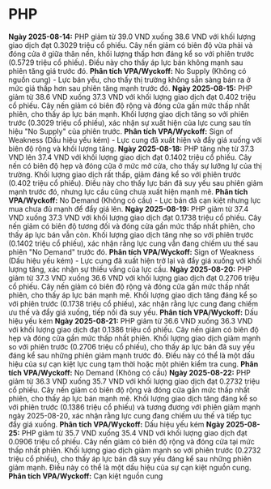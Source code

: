 # PHP

**Ngày 2025-08-14:** PHP giảm từ 39.0 VND xuống 38.6 VND với khối lượng giao dịch đạt 0.3029 triệu cổ phiếu. Cây nến giảm có biên độ vừa phải và đóng cửa ở giữa thân nến, khối lượng thấp hơn đáng kể so với phiên trước (0.5729 triệu cổ phiếu). Điều này cho thấy áp lực bán không mạnh sau phiên tăng giá trước đó. **Phân tích VPA/Wyckoff:** No Supply (Không có nguồn cung) - Lực bán yếu, cho thấy thị trường không sẵn sàng bán ra ở mức giá thấp hơn sau phiên tăng mạnh trước đó.
**Ngày 2025-08-15:** PHP giảm từ 38.6 VND xuống 37.3 VND với khối lượng giao dịch đạt 0.402 triệu cổ phiếu. Cây nến giảm có biên độ rộng và đóng cửa gần mức thấp nhất phiên, cho thấy áp lực bán mạnh. Khối lượng giao dịch tăng so với phiên trước (0.3029 triệu cổ phiếu), xác nhận sự xuất hiện của lực cung sau tín hiệu "No Supply" của phiên trước. **Phân tích VPA/Wyckoff:** Sign of Weakness (Dấu hiệu yếu kém) - Lực cung đã xuất hiện và đẩy giá xuống với biên độ rộng và khối lượng tăng.
**Ngày 2025-08-18:** PHP tăng nhẹ từ 37.3 VND lên 37.4 VND với khối lượng giao dịch đạt 0.1402 triệu cổ phiếu. Cây nến có biên độ hẹp và đóng cửa ở mức mở cửa, cho thấy sự lưỡng lự của thị trường. Khối lượng giao dịch rất thấp, giảm đáng kể so với phiên trước (0.402 triệu cổ phiếu). Điều này cho thấy lực bán đã suy yếu sau phiên giảm mạnh trước đó, nhưng lực cầu cũng chưa xuất hiện mạnh mẽ. **Phân tích VPA/Wyckoff:** No Demand (Không có cầu) - Lực bán đã cạn kiệt nhưng lực mua chưa đủ mạnh để đẩy giá lên.
**Ngày 2025-08-19:** PHP giảm từ 37.4 VND xuống 37.3 VND với khối lượng giao dịch đạt 0.1738 triệu cổ phiếu. Cây nến giảm có biên độ tương đối và đóng cửa gần mức thấp nhất phiên, cho thấy áp lực bán vẫn còn. Khối lượng giao dịch tăng nhẹ so với phiên trước (0.1402 triệu cổ phiếu), xác nhận rằng lực cung vẫn đang chiếm ưu thế sau phiên "No Demand" trước đó. **Phân tích VPA/Wyckoff:** Sign of Weakness (Dấu hiệu yếu kém) - Lực cung đã xuất hiện trở lại và đẩy giá xuống với khối lượng tăng, xác nhận sự thiếu vắng của lực cầu.
**Ngày 2025-08-20:** PHP giảm từ 37.3 VND xuống 36.6 VND với khối lượng giao dịch đạt 0.2706 triệu cổ phiếu. Cây nến giảm có biên độ rộng và đóng cửa gần mức thấp nhất phiên, cho thấy áp lực bán mạnh mẽ. Khối lượng giao dịch tăng đáng kể so với phiên trước (0.1738 triệu cổ phiếu), xác nhận rằng lực cung đang chiếm ưu thế và đẩy giá xuống, tiếp nối đà suy yếu. **Phân tích VPA/Wyckoff:** Dấu hiệu yếu kém
**Ngày 2025-08-21:** PHP giảm từ 36.6 VND xuống 36.3 VND với khối lượng giao dịch đạt 0.1386 triệu cổ phiếu. Cây nến giảm có biên độ hẹp và đóng cửa gần mức thấp nhất phiên. Khối lượng giao dịch giảm mạnh so với phiên trước (0.2706 triệu cổ phiếu), cho thấy áp lực bán đã suy yếu đáng kể sau những phiên giảm mạnh trước đó. Điều này có thể là một dấu hiệu của sự cạn kiệt lực cung tạm thời hoặc một phiên kiểm tra cung. **Phân tích VPA/Wyckoff:** No Demand (Không có cầu)
**Ngày 2025-08-22:** PHP giảm từ 36.3 VND xuống 35.7 VND với khối lượng giao dịch đạt 0.2732 triệu cổ phiếu. Cây nến giảm có biên độ rộng và đóng cửa gần mức thấp nhất phiên, cho thấy áp lực bán mạnh mẽ. Khối lượng giao dịch tăng đáng kể so với phiên trước (0.1386 triệu cổ phiếu) và tương đương với phiên giảm mạnh ngày 2025-08-20, xác nhận rằng lực cung đang chiếm ưu thế và tiếp tục đẩy giá xuống. **Phân tích VPA/Wyckoff:** Dấu hiệu yếu kém
**Ngày 2025-08-25:** PHP giảm từ 35.7 VND xuống 35.4 VND với khối lượng giao dịch đạt 0.0906 triệu cổ phiếu. Cây nến giảm có biên độ rộng và đóng cửa tại mức thấp nhất phiên. Khối lượng giao dịch giảm mạnh so với phiên trước (0.2732 triệu cổ phiếu), cho thấy áp lực bán đã suy yếu đáng kể sau những phiên giảm mạnh. Điều này có thể là một dấu hiệu của sự cạn kiệt nguồn cung. **Phân tích VPA/Wyckoff:** Cạn kiệt nguồn cung
